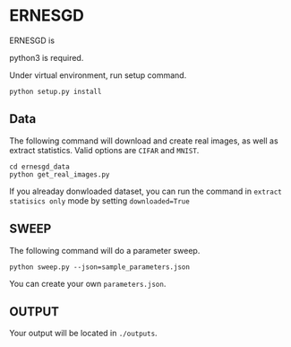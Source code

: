 # ERNESGD
ERNESGD is 

python3 is required.

Under virtual environment, run setup command.

```
python setup.py install
```



## Data
The following command will download and create real images,
as well as extract statistics.
Valid options are ``CIFAR`` and ``MNIST``.

```
cd ernesgd_data
python get_real_images.py
```

If you alreaday donwloaded dataset, you can run the command in ``extract statisics only`` mode
by setting ``downloaded=True``


## SWEEP
The following command will do a parameter sweep.
```
python sweep.py --json=sample_parameters.json
```
You can create your own ``parameters.json``.


## OUTPUT
Your output will be located in ``./outputs``.
